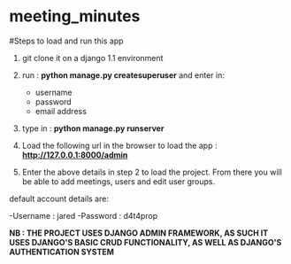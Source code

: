 # meeting_minutes

#Steps to load and run this app

1. git clone it on a django 1.1 environment

2. run : **python manage.py createsuperuser** and enter in:
   - username
   - password
   - email address
   
   
3. type in : **python manage.py runserver**

4. Load the following url in the browser to load the app : **http://127.0.0.1:8000/admin**

5. Enter the above details in step 2 to load the project. From there you will be able to add meetings, users and edit user groups.

default account details are:

 -Username : jared
 -Password : d4t4prop
 
 
**NB : THE PROJECT USES DJANGO ADMIN FRAMEWORK, AS SUCH IT USES DJANGO'S BASIC CRUD FUNCTIONALITY, AS WELL AS DJANGO'S AUTHENTICATION SYSTEM**
